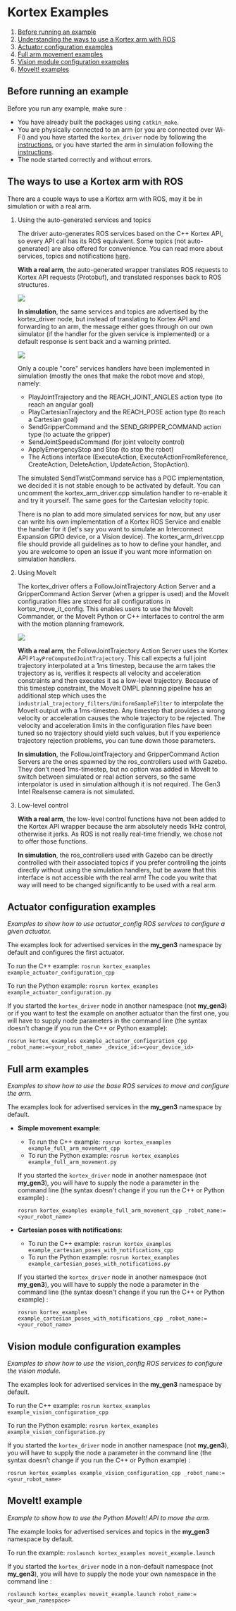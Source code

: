 <!-- 
* KINOVA (R) KORTEX (TM)
*
* Copyright (c) 2018 Kinova inc. All rights reserved.
*
* This software may be modified and distributed 
* under the terms of the BSD 3-Clause license. 
*
* Refer to the LICENSE file for details.
*
* -->

# Kortex Examples

<!-- MarkdownTOC -->

1. [Before running an example](#first_of_all)
2. [Understanding the ways to use a Kortex arm with ROS](#the_ways)
3. [Actuator configuration examples](#actuator_config)
4. [Full arm movement examples](#full_arm)
5. [Vision module configuration examples](#vision_config)
6. [MoveIt! examples](#move_it)

<!-- /MarkdownTOC -->

<a id="first_of_all"></a>
## Before running an example

Before you run any example, make sure :
- You have already built the packages using `catkin_make`.
- You are physically connected to an arm (or you are connected over Wi-Fi) and you have started the `kortex_driver` node by following the [instructions](../kortex_driver/readme.md), or you have started the arm in simulation following the [instructions](../kortex_gazebo/readme.md).
- The node started correctly and without errors.

<a id="the_ways"></a>
## The ways to use a Kortex arm with ROS

There are a couple ways to use a Kortex arm with ROS, may it be in simulation or with a real arm.

1. Using the auto-generated services and topics

    The driver auto-generates ROS services based on the C++ Kortex API, so every API call has its ROS equivalent. Some topics (not  auto-generated) are also offered for convenience. You can read more about services, topics and notifications [here](../kortex_driver/readme.md#services).

    **With a real arm**, the auto-generated wrapper translates ROS requests to Kortex API requests (Protobuf), and translated responses back to ROS structures.

    ![](./img/services_real_arm.png)

    **In simulation**, the same services and topics are advertised by the kortex_driver node, but instead of translating to Kortex API and forwarding to an arm, the message either goes through on our own simulator (if the handler for the given service is implemented) or a default response is sent back and a warning printed.

    ![](./img/services_sim.png)

    Only a couple "core" services handlers have been implemented in simulation (mostly the ones that make the robot move and stop), namely:
    - PlayJointTrajectory and the REACH_JOINT_ANGLES action type (to reach an angular goal)
    - PlayCartesianTrajectory and the REACH_POSE action type (to reach a Cartesian goal)
    - SendGripperCommand and the SEND_GRIPPER_COMMAND action type (to actuate the gripper)
    - SendJointSpeedsCommand (for joint velocity control)
    - ApplyEmergencyStop and Stop (to stop the robot)
    - The Actions interface (ExecuteAction, ExecuteActionFromReference, CreateAction, DeleteAction, UpdateAction, StopAction).

    The simulated SendTwistCommand service has a POC implementation, we decided it is not stable enough to be activated by default. You can uncomment the kortex_arm_driver.cpp simulation handler to re-enable it and try it yourself. The same goes for the Cartesian velocity topic.

    There is no plan to add more simulated services for now, but any user can write his own implementation of a Kortex ROS Service and enable the handler for it (let's say you want to simulate an Interconnect Expansion GPIO device, or a Vision device). The kortex_arm_driver.cpp file should provide all guidelines as to how to define your handler, and you are welcome to open an issue if you want more information on simulation handlers.

2. Using MoveIt

    The kortex_driver offers a FollowJointTrajectory Action Server and a GripperCommand Action Server (when a gripper is used) and the MoveIt configuration files are stored for all configurations in kortex_move_it_config. This enables users to use the MoveIt Commander, or the MoveIt Python or C++ interfaces to control the arm with the motion planning framework.

    ![](./img/moveit.png)

    **With a real arm**, the FollowJointTrajectory Action Server uses the Kortex API `PlayPreComputedJointTrajectory`. This call expects a full joint trajectory interpolated at a 1ms timestep, because the arm takes the trajectory as is, verifies it respects all velocity and acceleration constraints and then executes it as a low-level trajectory. Because of this timestep constraint, the MoveIt OMPL planning pipeline has an additional step which uses the `industrial_trajectory_filters/UniformSampleFilter` to interpolate the MoveIt output with a 1ms-timestep. Any timestep that provides a wrong velocity or acceleration causes the whole trajectory to be rejected. The velocity and acceleration limits in the configuration files have been tuned so no trajectory should yield such values, but if you experience trajectory rejection problems, you can tune down those parameters.

    **In simulation**, the FollowJointTrajectory and GripperCommand Action Servers are the ones spawned by the ros_controllers used with Gazebo. They don't need 1ms-timestep, but no option was added in MoveIt to switch between simulated or real action servers, so the same interpolator is used in simulation although it is not required. The Gen3 Intel Realsense camera is not simulated.

3. Low-level control

    **With a real arm**, the low-level control functions have not been added to the Kortex API wrapper because the arm absolutely needs 1kHz control, otherwise it jerks. As ROS is not really real-time friendly, we chose not to offer those functions.

    **In simulation**, the ros_controllers used with Gazebo can be directly controlled with their associated topics if you prefer controlling the joints directly without using the simulation handlers, but be aware that this interface is not accessible with the real arm! The code you write that way will need to be changed significantly to be used with a real arm.


<a id="actuator_config"></a>
## Actuator configuration examples
*Examples to show how to use actuator_config ROS services to configure a given actuator.*

The examples look for advertised services in the **my_gen3** namespace by default and configures the first actuator.

To run the C++ example: `rosrun kortex_examples example_actuator_configuration_cpp`

To run the Python example: `rosrun kortex_examples example_actuator_configuration.py`

If you started the `kortex_driver` node in another namespace (not **my_gen3**) or if you want to test the example on another actuator than the first one, you will have to supply node parameters in the command line (the syntax doesn't change if you run the C++ or Python example): 

`rosrun kortex_examples example_actuator_configuration_cpp _robot_name:=<your_robot_name> _device_id:=<your_device_id>`

<a id="full_arm"></a>
## Full arm examples
*Examples to show how to use the base ROS services to move and configure the arm.*

The examples look for advertised services in the **my_gen3** namespace by default.

- **Simple movement example**:

    - To run the C++ example: `rosrun kortex_examples example_full_arm_movement_cpp`
    - To run the Python example: `rosrun kortex_examples example_full_arm_movement.py`
    
    If you started the `kortex_driver` node in another namespace (not **my_gen3**), you will have to supply the node a parameter in the command line (the syntax doesn't change if you run the C++ or Python example) : 
    
    `rosrun kortex_examples example_full_arm_movement_cpp _robot_name:=<your_robot_name>`

- **Cartesian poses with notifications**:

    - To run the C++ example: `rosrun kortex_examples example_cartesian_poses_with_notifications_cpp`
    - To run the Python example: `rosrun kortex_examples example_cartesian_poses_with_notifications.py`
    
    If you started the `kortex_driver` node in another namespace (not **my_gen3**), you will have to supply the node a parameter in the command line (the syntax doesn't change if you run the C++ or Python example) : 
    
    `rosrun kortex_examples example_cartesian_poses_with_notifications_cpp _robot_name:=<your_robot_name>`

<a id="vision_config"></a>
## Vision module configuration examples
*Examples to show how to use the vision_config ROS services to configure the vision module.*

The examples look for advertised services in the **my_gen3** namespace by default.

To run the C++ example: `rosrun kortex_examples example_vision_configuration_cpp`

To run the Python example: `rosrun kortex_examples example_vision_configuration.py`

If you started the `kortex_driver` node in another namespace (not **my_gen3**), you will have to supply the node a parameter in the command line (the syntax doesn't change if you run the C++ or Python example) : 

`rosrun kortex_examples example_vision_configuration_cpp _robot_name:=<your_robot_name>`

<a id="move_it"></a>
## MoveIt! example
*Example to show how to use the Python MoveIt! API to move the arm.*

The example looks for advertised services and topics in the **my_gen3** namespace by default.

To run the example: `roslaunch kortex_examples moveit_example.launch`

If you started the `kortex_driver` node in a non-default namespace (not **my_gen3**), you will have to supply the node your own namespace in the command line : 

`roslaunch kortex_examples moveit_example.launch robot_name:=<your_own_namespace>`
